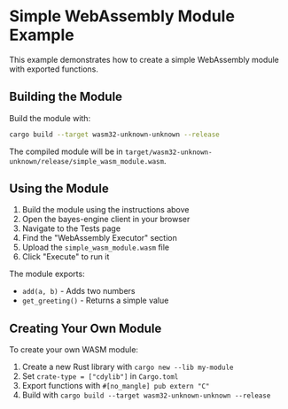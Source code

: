 # Simple WebAssembly Module Example

This example demonstrates how to create a simple WebAssembly module with exported functions.

## Building the Module

Build the module with:

```bash
cargo build --target wasm32-unknown-unknown --release
```

The compiled module will be in `target/wasm32-unknown-unknown/release/simple_wasm_module.wasm`.

## Using the Module

1. Build the module using the instructions above
2. Open the bayes-engine client in your browser
3. Navigate to the Tests page
4. Find the "WebAssembly Executor" section
5. Upload the `simple_wasm_module.wasm` file
6. Click "Execute" to run it

The module exports:
- `add(a, b)` - Adds two numbers
- `get_greeting()` - Returns a simple value

## Creating Your Own Module

To create your own WASM module:

1. Create a new Rust library with `cargo new --lib my-module`
2. Set `crate-type = ["cdylib"]` in `Cargo.toml`
3. Export functions with `#[no_mangle] pub extern "C"`
4. Build with `cargo build --target wasm32-unknown-unknown --release`
